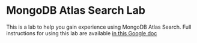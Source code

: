 # MongoDB Atlas Search Lab
This is a lab to help you gain experience using MongoDB Atlas Search. Full instructions for using this lab are available [in this Google doc](https://docs.google.com/document/d/1TDtI7a2dvnTe6OZwto8Qx2UJjUhWQCNTol9mXzn9rZ8/edit?usp=sharing)
